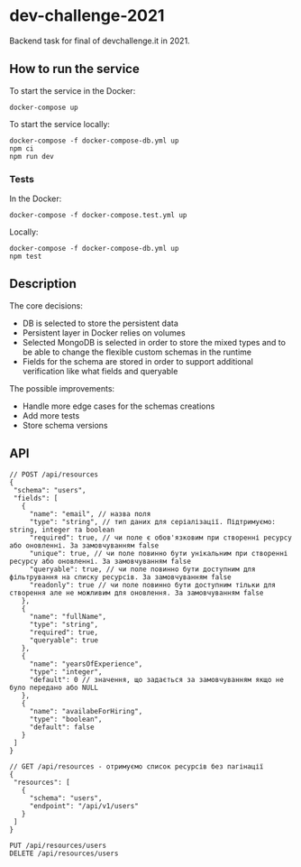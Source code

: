 # dev-challenge-2021

Backend task for final of devchallenge.it in 2021.

## How to run the service

To start the service in the Docker:
```
docker-compose up
```

To start the service locally:
```
docker-compose -f docker-compose-db.yml up
npm ci
npm run dev
```

### Tests

In the Docker:
```
docker-compose -f docker-compose.test.yml up
```

Locally:
```
docker-compose -f docker-compose-db.yml up
npm test
```

## Description

The core decisions:
- DB is selected to store the persistent data
- Persistent layer in Docker relies on volumes
- Selected MongoDB is selected in order to store the mixed types and to be able to change the flexible custom schemas in the runtime
- Fields for the schema are stored in order to support additional verification like what fields and queryable

The possible improvements:
- Handle more edge cases for the schemas creations
- Add more tests
- Store schema versions

## API

```
// POST /api/resources
{
 "schema": "users",
 "fields": [
   {
     "name": "email", // назва поля
     "type": "string", // тип даних для серіалізації. Підтримуємо: string, integer та boolean
     "required": true, // чи поле є обов'язковим при створенні ресурсу або оновленні. За замовчуванням false
     "unique": true, // чи поле повинно бути унікальним при створенні ресурсу або оновленні. За замовчуванням false
     "queryable": true, // чи поле повинно бути доступним для фільтрування на списку ресурсів. За замовчуванням false
     "readonly": true // чи поле повинно бути доступним тільки для створення але не можливим для оновлення. За замовчуванням false
   },
   {
     "name": "fullName",
     "type": "string",
     "required": true,
     "queryable": true
   },
   {
     "name": "yearsOfExperience",
     "type": "integer",
     "default": 0 // значення, що задається за замовчуванням якщо не було передано або NULL
   },
   {
     "name": "availabeForHiring",
     "type": "boolean",
     "default": false
   }
 ]
}

```

```
// GET /api/resources - отримуємо список ресурсів без пагінації
{
 "resources": [
   {
     "schema": "users",
     "endpoint": "/api/v1/users"
   }
 ]
}

```

```
PUT /api/resources/users
DELETE /api/resources/users
```
